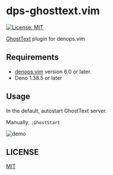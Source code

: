 # dps-ghosttext.vim

[![License: MIT](https://img.shields.io/badge/License-MIT-blue.svg)](https://opensource.org/licenses/MIT)

[GhostText](https://ghosttext.fregante.com) plugin for denops.vim

## Requirements

- [denops.vim](https://github.com/vim-denops/denops.vim) version 6.0 or later.
- Deno 1.38.5 or later

## Usage

In the default, autostart GhostText server.

Manually: `:GhostStart`

![demo](https://user-images.githubusercontent.com/47162587/132152385-019b7788-acbf-40a7-b8a9-91f7a48a7cdd.gif)

## LICENSE

[MIT](./LICENSE)
